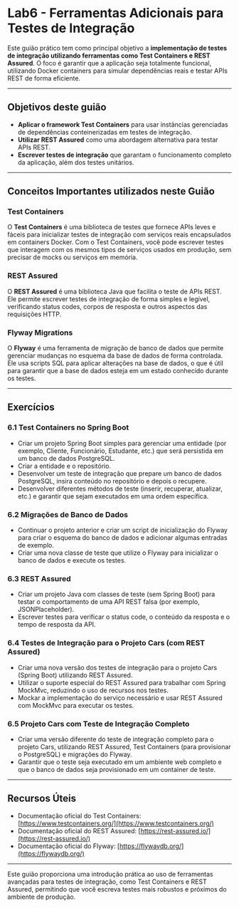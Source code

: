 # Lab6 - Ferramentas Adicionais para Testes de Integração

Este guião prático tem como principal objetivo a **implementação de testes de integração utilizando ferramentas como Test Containers e REST Assured**. O foco é garantir que a aplicação seja totalmente funcional, utilizando Docker containers para simular dependências reais e testar APIs REST de forma eficiente.

---

## Objetivos deste guião

- **Aplicar o framework Test Containers** para usar instâncias gerenciadas de dependências conteinerizadas em testes de integração.
- **Utilizar REST Assured** como uma abordagem alternativa para testar APIs REST.
- **Escrever testes de integração** que garantam o funcionamento completo da aplicação, além dos testes unitários.

---

## Conceitos Importantes utilizados neste Guião

### **Test Containers**
O **Test Containers** é uma biblioteca de testes que fornece APIs leves e fáceis para inicializar testes de integração com serviços reais encapsulados em containers Docker. Com o Test Containers, você pode escrever testes que interagem com os mesmos tipos de serviços usados em produção, sem precisar de mocks ou serviços em memória.

### **REST Assured**
O **REST Assured** é uma biblioteca Java que facilita o teste de APIs REST. Ele permite escrever testes de integração de forma simples e legível, verificando status codes, corpos de resposta e outros aspectos das requisições HTTP.

### **Flyway Migrations**
O **Flyway** é uma ferramenta de migração de banco de dados que permite gerenciar mudanças no esquema da base de dados de forma controlada. Ele usa scripts SQL para aplicar alterações na base de dados, o que é útil para garantir que a base de dados esteja em um estado conhecido durante os testes.

---

## Exercícios

### 6.1 Test Containers no Spring Boot
- Criar um projeto Spring Boot simples para gerenciar uma entidade (por exemplo, Cliente, Funcionário, Estudante, etc.) que será persistida em um banco de dados PostgreSQL.
- Criar a entidade e o repositório.
- Desenvolver um teste de integração que prepare um banco de dados PostgreSQL, insira conteúdo no repositório e depois o recupere.
- Desenvolver diferentes métodos de teste (inserir, recuperar, atualizar, etc.) e garantir que sejam executados em uma ordem específica.

### 6.2 Migrações de Banco de Dados
- Continuar o projeto anterior e criar um script de inicialização do Flyway para criar o esquema do banco de dados e adicionar algumas entradas de exemplo.
- Criar uma nova classe de teste que utilize o Flyway para inicializar o banco de dados e execute os testes.

### 6.3 REST Assured
- Criar um projeto Java com classes de teste (sem Spring Boot) para testar o comportamento de uma API REST falsa (por exemplo, JSONPlaceholder).
- Escrever testes para verificar o status code, o conteúdo da resposta e o tempo de resposta da API.

### 6.4 Testes de Integração para o Projeto Cars (com REST Assured)
- Criar uma nova versão dos testes de integração para o projeto Cars (Spring Boot) utilizando REST Assured.
- Utilizar o suporte especial do REST Assured para trabalhar com Spring MockMvc, reduzindo o uso de recursos nos testes.
- Mockar a implementação do serviço necessário e usar REST Assured com MockMvc para executar os testes.

### 6.5 Projeto Cars com Teste de Integração Completo
- Criar uma versão diferente do teste de integração completo para o projeto Cars, utilizando REST Assured, Test Containers (para provisionar o PostgreSQL) e migrações do Flyway.
- Garantir que o teste seja executado em um ambiente web completo e que o banco de dados seja provisionado em um container de teste.

---

## Recursos Úteis
- Documentação oficial do Test Containers: [https://www.testcontainers.org/](https://www.testcontainers.org/)
- Documentação oficial do REST Assured: [https://rest-assured.io/](https://rest-assured.io/)
- Documentação oficial do Flyway: [https://flywaydb.org/](https://flywaydb.org/)

---

Este guião proporciona uma introdução prática ao uso de ferramentas avançadas para testes de integração, como Test Containers e REST Assured, permitindo que você escreva testes mais robustos e próximos do ambiente de produção.